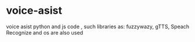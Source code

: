 # voice-asist
voice asist python and js code , such libraries as: fuzzywazy, gTTS, Speach Recognize and os are also used
